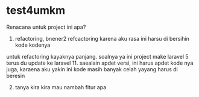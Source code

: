 # test4umkm


Renacana untuk project ini apa? 
1. refactoring, bnener2 refcactoring karena aku rasa ini harsu di bersihin kode kodenya

untuk refactoring kayaknya panjang. soalnya ya ini project make laravel 5 terus du update ke laravel 11. saealain apdet versi, ini harus apdet kode nya juga, karaena aku yakin ini kode masih banyak celah yayang harus di beresin
 
2. tanya kira kira mau nambah fitur apa
 